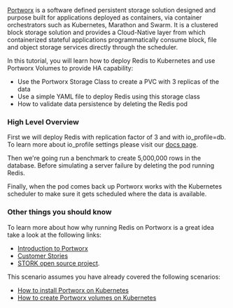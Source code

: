 [Portworx](https://portworx.com/) is a software defined persistent storage solution designed and purpose built for applications deployed as containers, via container orchestrators such as Kubernetes, Marathon and Swarm. It is a clustered block storage solution and provides a Cloud-Native layer from which containerized stateful applications programmatically consume block, file and object storage services directly through the scheduler.

In this tutorial, you will learn how to deploy Redis to Kubernetes and use Portworx Volumes to provide HA capability:
* Use the Portworx Storage Class to create a PVC with 3 replicas of the data
* Use a simple YAML file to deploy Redis using this storage class
* How to validate data persistence by deleting the Redis pod

### High Level Overview

First we will deploy Redis with replication factor of 3 and with io_profile=db. To learn more about io_profile settings please visit our [docs page](https://docs.portworx.com/install-with-other/operate-and-maintain/performance-and-tuning/tuning/#global-performance-tuning).

Then we're going run a benchmark to create 5,000,000 rows in the database. Before simulating a server failure by deleting the pod running Redis.

Finally, when the pod comes back up Portworx works with the Kubernetes scheduler to make sure it gets scheduled where the data is available.


### Other things you should know

To learn more about how why running Redis on Portworx is a great idea take a look at the following links:
* [Introduction to Portworx](https://portworx.com/products/introduction/)
* [Customer Stories](https://portworx.com/customers/)
* [STORK open source project](https://portworx.com/stork-storage-orchestration-kubernetes/).


This scenario assumes you have already covered the following scenarios:
* [How to install Portworx on Kubernetes](https://www.katacoda.com/portworx/scenarios/deploy-px-k8s)
* [How to create Portworx volumes on Kubernetes](https://www.katacoda.com/portworx/scenarios/px-k8s-vol-basic)
